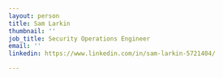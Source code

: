```yaml
---
layout: person
title: Sam Larkin
thumbnail: ''
job_title: Security Operations Engineer
email: ''
linkedin: https://www.linkedin.com/in/sam-larkin-5721404/

---
```

